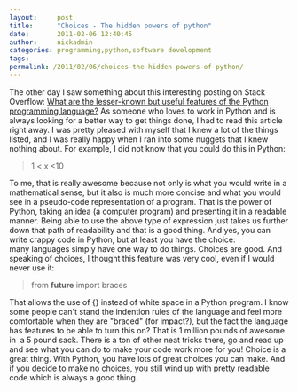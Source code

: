 ```yaml
---
layout:     post
title:      "Choices - The hidden powers of python"
date:       2011-02-06 12:40:45
author:     nickadmin
categories: programming,python,software development
tags:  
permalink: /2011/02/06/choices-the-hidden-powers-of-python/
---
```

The other day I saw something about this interesting posting on Stack Overflow: [What are the lesser-known but useful features of the Python programming language?](http://stackoverflow.com/questions/101268/hidden-features-of-python/102062) As someone who loves to work in Python and is always looking for a better way to get things done, I had to read this article right away. I was pretty pleased with myself that I knew a lot of the things listed, and I was really happy when I ran into some nuggets that I knew nothing about. For example, I did not know that you could do this in Python: 

> 1 < x <10

To me, that is really awesome because not only is what you would write in a mathematical sense, but it also is much more concise and what you would see in a pseudo-code representation of a program. That is the power of Python, taking an idea (a computer program) and presenting it in a readable manner. Being able to use the above type of expression just takes us further down that path of readability and that is a good thing. And yes, you can write crappy code in Python, but at least you have the choice: many languages simply have one way to do things. Choices are good. And speaking of choices, I thought this feature was very cool, even if I would never use it: 

> from __future__ import braces

That allows the use of {} instead of white space in a Python program. I know some people can't stand the indention rules of the language and feel more comfortable when they are "braced" (for impact?), but the fact the language has features to be able to turn this on? That is 1 million pounds of awesome in  a 5 pound sack. There is a ton of other neat tricks there, go and read up and see what you can do to make your code work more for you! Choice is a great thing. With Python, you have lots of great choices you can make. And if you decide to make no choices, you still wind up with pretty readable code which is always a good thing.
<!--stackedit_data:
eyJoaXN0b3J5IjpbLTIyNDkwNDY4M119
-->